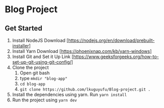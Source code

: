 # Blog Project

## Get Started

1. Install NodeJS Download [https://nodejs.org/en/download/prebuilt-installer]
2. Install Yarn Download [https://phoenixnap.com/kb/yarn-windows]
3. Install Git and Set it Up Link [https://www.geeksforgeeks.org/how-to-set-up-git-using-git-config/]
4. Clone the project
   1. Open git bash
   2. type `mkdir "blog-app"`
   3. `cd blog-app`
   4. `git clone https://github.com/lkuguyufu/Blog-project.git .`
5. Install the dependencies using yarn. Run `yarn install`
6. Run the project using `yarn dev`